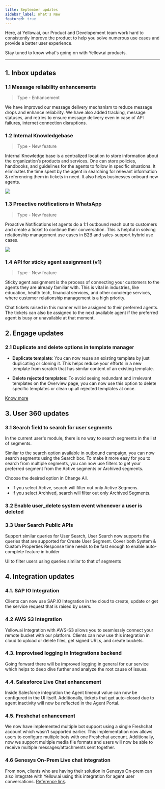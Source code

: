 ```yaml
---
title: September updates
sidebar_label: What's New 
featured: true
---
```



Here, at Yellow.ai, our Product and Developement team work hard to consistently improve the product to help you solve numerous use cases and provide a better user experience.

Stay tuned to know what's going on with Yellow.ai products.

***


## 1. Inbox updates

### 1.1 Message reliability enhancements

> Type - Enhancement

We have improved our message delivery mechanism to reduce message drops and enhance reliability. We have also added tracking, message statuses, and retries to ensure message delivery even in case of API failures, internet connection disruptions.


### 1.2 Internal Knowledgebase

> Type - New feature

  
Internal Knowledge base is a centralized location to store information about the organization’s products and services. One can store policies, handbooks, and guidelines for the agents to follow in specific situations. It eliminates the time spent by the agent in searching for relevant information & referencing them in tickets in need. It also helps businesses onboard new agents.

![](https://i.imgur.com/402mVio.png)


### 1.3 Proactive notifications in WhatsApp

> Type - New feature

Proactive Notifications let agents do a 1:1 outbound reach out to customers and create a ticket to continue their conversation. This is helpful in solving relationship management use cases in B2B and sales-support hybrid use cases.


![](https://i.imgur.com/gadUXvG.png)


### 1.4 API for sticky agent assignment (v1)

> Type - New feature

  

Sticky agent assignment is the process of connecting your customers to the agents they are already familiar with. This is vital in industries, like education, health tech, financial services, and other concierge services, where customer relationship management is a high priority.

  

Chat tickets raised in this manner will be assigned to their preferred agents. The tickets can also be assigned to the next available agent if the preferred agent is busy or unavailable at that moment.


## 2. Engage updates


### 2.1 Duplicate and delete options in template manager

* **Duplicate template**: You can now reuse an existing template by just duplicating or cloning it. This helps reduce your efforts in a new template from scratch that has similar content of an existing template.

* **Delete rejected templates**: To avoid seeing redundant and irrelevant templates on the Overview page, you can now use this option to delete specific templates or clean up all rejected templates at once.

[Know more](https://docs.yellow.ai/docs/platform_concepts/engagement/outbound/templates/overview/#duplicate--edit-existing-templates)



## 3. User 360 updates

### 3.1 Search field to search for user segments

In the current user's module, there is no way to search segments in the list of segments. 

Similar to the search option available in outbound campaign, you can now search segments using the Search box. To make it more easy for you to search from multiple segments,  you can now use filters to get your preferred segment from the Active segments or Archived segments.


Choose the desired option in Change All.
    
-   If you select Active, search will filter out only Active Segmens.
-   If you select Archived, search will filter out only Archived Segments.


### 3.2 Enable user_delete system event whenever a user is deleted

### 3.3 User Search Public APIs
Support similar queries for User Search, User Search now supports the queries that are supported for Create User Segment.
Cover both System & Custom Properties
Response time needs to be fast enough to enable auto-complete feature in builder
 
UI to filter users using queries similar to that of segments


## 4. Integration updates

### 4.1. SAP IO Integration 
Clients can now use SAP.IO Integration in the cloud to create, update or get the service request that is raised by users.  

### 4.2 AWS S3 Integration
Yellow.ai Integration with AWS-S3 allows you to seamlessly connect your remote bucket with our platform. Clients can now use this integration in cloud to upload or delete files, get signed URLs, and create buckets.

### 4.3. Improvised logging in Integrations backend
Going forward there will be improved logging in general for our service which helps to deep dive further and analyze the root cause of issues.

### 4.4. Salesforce Live Chat enhancement 
Inside Salesforce integration the Agent timeout value can now be configured in the UI itself. Additionally, tickets that get auto-closed due to agent inactivity will now be reflected in the Agent Portal.

### 4.5. Freshchat enhancement
	
We now have implemented multiple bot support using a single Freshchat account which wasn’t supported earlier. This implementation now allows users to configure multiple bots with one Freshchat account. Additionally, now we support multiple media file formats and users will now be able to receive multiple messages/attachments sent together.

### 4.6 Genesys On-Prem Live chat integration 
From now, clients who are having their solution in Genesys On-prem can also integrate with Yellow.ai using this integration for agent user conversations. [Reference link](https://docs.yellow.ai/docs/platform_concepts/appConfiguration/genesys).